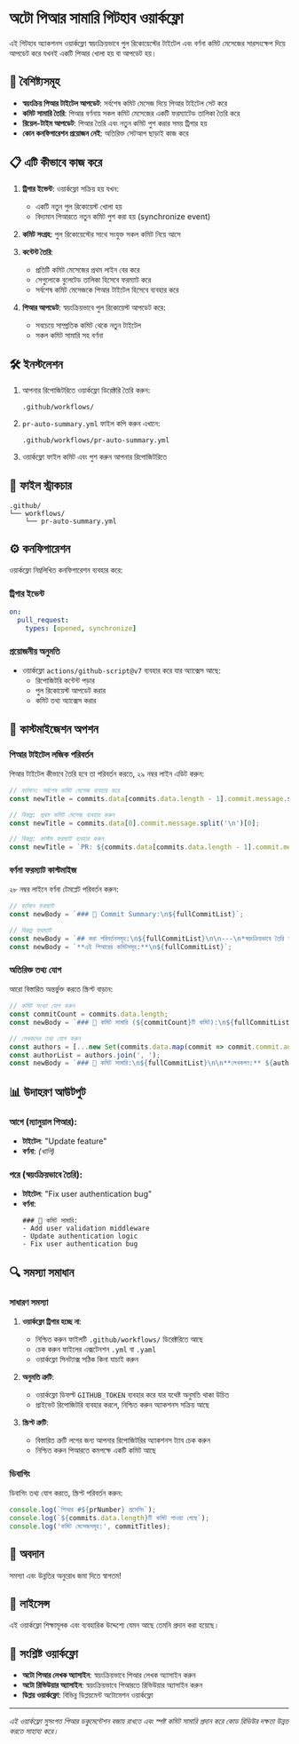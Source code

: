 # অটো পিআর সামারি গিটহাব ওয়ার্কফ্লো

এই গিটহাব অ্যাকশনস ওয়ার্কফ্লো স্বয়ংক্রিয়ভাবে পুল রিকোয়েস্টের টাইটেল এবং বর্ণনা কমিট মেসেজের সারসংক্ষেপ দিয়ে আপডেট করে যখনই একটি পিআর খোলা হয় বা আপডেট হয়।

## 🚀 বৈশিষ্ট্যসমূহ

- **স্বয়ংক্রিয় পিআর টাইটেল আপডেট**: সর্বশেষ কমিট মেসেজ দিয়ে পিআর টাইটেল সেট করে
- **কমিট সামারি তৈরি**: পিআর বর্ণনায় সকল কমিট মেসেজের একটি ফরম্যাটেড তালিকা তৈরি করে
- **রিয়েল-টাইম আপডেট**: পিআর তৈরি এবং নতুন কমিট পুশ করার সময় ট্রিগার হয়
- **কোন কনফিগারেশন প্রয়োজন নেই**: অতিরিক্ত সেটআপ ছাড়াই কাজ করে

## 📋 এটি কীভাবে কাজ করে

1. **ট্রিগার ইভেন্ট**: ওয়ার্কফ্লো সক্রিয় হয় যখন:
   - একটি নতুন পুল রিকোয়েস্ট খোলা হয়
   - বিদ্যমান পিআরতে নতুন কমিট পুশ করা হয় (synchronize event)

2. **কমিট সংগ্রহ**: পুল রিকোয়েস্টের সাথে সংযুক্ত সকল কমিট নিয়ে আসে

3. **কন্টেন্ট তৈরি**:
   - প্রতিটি কমিট মেসেজের প্রথম লাইন বের করে
   - সেগুলোকে বুলেটেড তালিকা হিসেবে ফরম্যাট করে
   - সর্বশেষ কমিট মেসেজকে পিআর টাইটেল হিসেবে ব্যবহার করে

4. **পিআর আপডেট**: স্বয়ংক্রিয়ভাবে পুল রিকোয়েস্ট আপডেট করে:
   - সবচেয়ে সাম্প্রতিক কমিট থেকে নতুন টাইটেল
   - সকল কমিট সামারি সহ বর্ণনা

## 🛠️ ইনস্টলেশন

1. আপনার রিপোজিটরিতে ওয়ার্কফ্লো ডিরেক্টরি তৈরি করুন:
   ```
   .github/workflows/
   ```

2. `pr-auto-summary.yml` ফাইল কপি করুন এখানে:
   ```
   .github/workflows/pr-auto-summary.yml
   ```

3. ওয়ার্কফ্লো ফাইল কমিট এবং পুশ করুন আপনার রিপোজিটরিতে

## 📁 ফাইল স্ট্রাকচার

```
.github/
└── workflows/
    └── pr-auto-summary.yml
```

## ⚙️ কনফিগারেশন

ওয়ার্কফ্লো নিম্নলিখিত কনফিগারেশন ব্যবহার করে:

### ট্রিগার ইভেন্ট
```yaml
on:
  pull_request:
    types: [opened, synchronize]
```

### প্রয়োজনীয় অনুমতি
- ওয়ার্কফ্লো `actions/github-script@v7` ব্যবহার করে যার অ্যাক্সেস আছে:
  - রিপোজিটরি কন্টেন্ট পড়ার
  - পুল রিকোয়েস্ট আপডেট করার
  - কমিট তথ্য অ্যাক্সেস করার

## 🔧 কাস্টমাইজেশন অপশন

### পিআর টাইটেল লজিক পরিবর্তন
পিআর টাইটেল কীভাবে তৈরি হবে তা পরিবর্তন করতে, ২৯ নম্বর লাইন এডিট করুন:
```javascript
// বর্তমান: সর্বশেষ কমিট মেসেজ ব্যবহার করে
const newTitle = commits.data[commits.data.length - 1].commit.message.split('\n')[0];

// বিকল্প: প্রথম কমিট মেসেজ ব্যবহার করুন
const newTitle = commits.data[0].commit.message.split('\n')[0];

// বিকল্প: কাস্টম ফরম্যাট ব্যবহার করুন
const newTitle = `PR: ${commits.data[commits.data.length - 1].commit.message.split('\n')[0]}`;
```

### বর্ণনা ফরম্যাট কাস্টমাইজ
২৮ নম্বর লাইনে বর্ণনা টেমপ্লেট পরিবর্তন করুন:
```javascript
// বর্তমান ফরম্যাট
const newBody = `### 📝 Commit Summary:\n${fullCommitList}`;

// বিকল্প ফরম্যাট
const newBody = `## করা পরিবর্তনসমূহ:\n${fullCommitList}\n\n---\n*স্বয়ংক্রিয়ভাবে তৈরি সামারি*`;
const newBody = `**এই পিআরের কমিটসমূহ:**\n${fullCommitList}`;
```

### অতিরিক্ত তথ্য যোগ
আরো বিস্তারিত অন্তর্ভুক্ত করতে স্ক্রিপ্ট বাড়ান:
```javascript
// কমিট সংখ্যা যোগ করুন
const commitCount = commits.data.length;
const newBody = `### 📝 কমিট সামারি (${commitCount}টি কমিট):\n${fullCommitList}`;

// লেখকদের তথ্য যোগ করুন
const authors = [...new Set(commits.data.map(commit => commit.commit.author.name))];
const authorList = authors.join(', ');
const newBody = `### 📝 কমিট সামারি:\n${fullCommitList}\n\n**লেখকগণ:** ${authorList}`;
```

## 📊 উদাহরণ আউটপুট

### আগে (ম্যানুয়াল পিআর):
- **টাইটেল**: "Update feature"
- **বর্ণনা**: *(খালি)*

### পরে (স্বয়ংক্রিয়ভাবে তৈরি):
- **টাইটেল**: "Fix user authentication bug"
- **বর্ণনা**:
  ```
  ### 📝 কমিট সামারি:
  - Add user validation middleware
  - Update authentication logic
  - Fix user authentication bug
  ```

## 🔍 সমস্যা সমাধান

### সাধারণ সমস্যা

1. **ওয়ার্কফ্লো ট্রিগার হচ্ছে না**:
   - নিশ্চিত করুন ফাইলটি `.github/workflows/` ডিরেক্টরিতে আছে
   - চেক করুন ফাইলের এক্সটেনশন `.yml` বা `.yaml`
   - ওয়ার্কফ্লো সিনট্যাক্স সঠিক কিনা যাচাই করুন

2. **অনুমতি ত্রুটি**:
   - ওয়ার্কফ্লো ডিফল্ট `GITHUB_TOKEN` ব্যবহার করে যার যথেষ্ট অনুমতি থাকা উচিত
   - প্রাইভেট রিপোজিটরি ব্যবহার করলে, নিশ্চিত করুন অ্যাকশনস সক্রিয় আছে

3. **স্ক্রিপ্ট ত্রুটি**:
   - বিস্তারিত ত্রুটি লগের জন্য আপনার রিপোজিটরির অ্যাকশনস ট্যাব চেক করুন
   - নিশ্চিত করুন পিআরতে কমপক্ষে একটি কমিট আছে

### ডিবাগিং

ডিবাগিং তথ্য যোগ করতে, স্ক্রিপ্ট পরিবর্তন করুন:
```javascript
console.log(`পিআর #${prNumber} প্রসেসিং`);
console.log(`${commits.data.length}টি কমিট পাওয়া গেছে`);
console.log('কমিট মেসেজসমূহ:', commitTitles);
```

## 🤝 অবদান

সমস্যা এবং উন্নতির অনুরোধ জমা দিতে স্বাগতম!

## 📄 লাইসেন্স

এই ওয়ার্কফ্লো শিক্ষামূলক এবং ব্যবহারিক উদ্দেশ্যে যেমন আছে তেমনি প্রদান করা হয়েছে।

## 🔗 সংশ্লিষ্ট ওয়ার্কফ্লো

- **অটো পিআর লেখক অ্যাসাইন**: স্বয়ংক্রিয়ভাবে পিআর লেখক অ্যাসাইন করুন
- **অটো রিভিউয়ার অ্যাসাইন**: স্বয়ংক্রিয়ভাবে পিআরতে রিভিউয়ার অ্যাসাইন করুন
- **ডিপ্লয় ওয়ার্কফ্লো**: বিভিন্ন ডিপ্লয়মেন্ট অটোমেশন ওয়ার্কফ্লো

---

*এই ওয়ার্কফ্লো সুসংগত পিআর ডকুমেন্টেশন বজায় রাখতে এবং স্পষ্ট কমিট সামারি প্রদান করে কোড রিভিউর দক্ষতা উন্নত করতে সাহায্য করে।*
